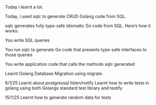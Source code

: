 Today i learnt a lot.

Today, i used sqlc to generate CRUD Golang code from SQL.

sqlc generates fully type-safe idiomatic Go code from SQL. Here’s how it works:

You write SQL queries

You run sqlc to generate Go code that presents type-safe interfaces to those queries

You write application code that calls the methods sqlc generated

Learnt Golang Database Migration using migrate.

6/1/25
Learnt about postgressql listen/notify
Learnt how to write tests in golang using both Golangs standard test library and testify

15/1/25
Learnt how to generate random data for tests
